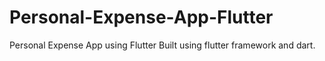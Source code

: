 # Personal-Expense-App-Flutter
Personal Expense App using Flutter
Built using flutter framework and dart. 
